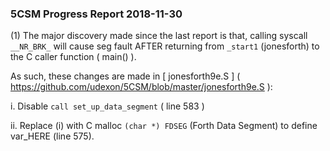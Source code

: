 ### 5CSM Progress Report 2018-11-30

(1) The major discovery made since the last report is that, calling syscall ```__NR_BRK_``` will cause seg fault AFTER returning from ```_start1``` (jonesforth) to the C caller function ( main() ).

As such, these changes are made in [ jonesforth9e.S ] ( https://github.com/udexon/5CSM/blob/master/jonesforth9e.S ):

i. Disable ```call set_up_data_segment``` ( line 583 )

ii. Replace (i) with C malloc ```(char *) FDSEG``` (Forth Data Segment) to define var_HERE (line 575). 
